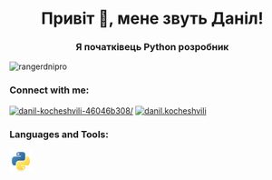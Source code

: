 <h1 align="center">Привіт 👋, мене звуть Даніл!</h1>
<h3 align="center">Я початківець Python розробник</h3>

<p align="left"> <img src="https://komarev.com/ghpvc/?username=rangerdnipro&label=Profile%20views&color=0e75b6&style=flat" alt="rangerdnipro" /> </p>

<h3 align="left">Connect with me:</h3>
<p align="left">
<a href="https://linkedin.com/in/danil-kocheshvili-46046b308/" target="blank"><img align="center" src="https://raw.githubusercontent.com/rahuldkjain/github-profile-readme-generator/master/src/images/icons/Social/linked-in-alt.svg" alt="danil-kocheshvili-46046b308/" height="30" width="40" /></a>
<a href="https://fb.com/danil.kocheshvili" target="blank"><img align="center" src="https://raw.githubusercontent.com/rahuldkjain/github-profile-readme-generator/master/src/images/icons/Social/facebook.svg" alt="danil.kocheshvili" height="30" width="40" /></a>
</p>

<h3 align="left">Languages and Tools:</h3>
<p align="left"> <a href="https://www.python.org" target="_blank" rel="noreferrer"> <img src="https://raw.githubusercontent.com/devicons/devicon/master/icons/python/python-original.svg" alt="python" width="40" height="40"/> </a> </p>

